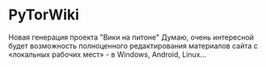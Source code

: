 # PyTorWiki
Новая генерация проекта "Вики на питоне"   Думаю, очень интересной будет возможность полноценного редактирования материалов сайта с «локальных рабочих мест» - в Windows, Android, Linux…
